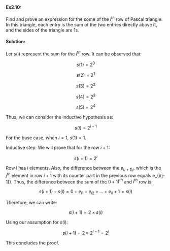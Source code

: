 #### Ex2.10:

Find and prove an expression for the some of the $i^{th}$ row of Pascal triangle. In this triangle, each entry is the sum of the two entries 
directly above it, and the sides of the triangle are 1s. 

#### Solution:

Let s(i) represent the sum for the $i^{th}$ row. It can be observed that:

$$s(1) = 2^0$$

$$s(2) = 2^1$$

$$s(3) = 2^2$$

$$s(4) = 2^3$$

$$s(5) = 2^4$$

Thus, we can consider the inductive hypothesis as:

$$s(i) = 2^{i-1}$$

For the base case, when $i = 1$, $s(1) = 1$.

Inductive step: We will prove that for the row $i+1$:

$$s(i+1) = 2^{i}$$

Row i has i elements. Also, the difference between the $e_{(i+1)j}$, which is the $j^{th}$ element in row $i+1$ with its counter part in 
the previous row equals e_{i(j-1)}. Thus, the difference between the sum of the $(i+1)^{th}$ and $i^{th}$ row is:

$$s(i+1) - s(i) = 0 + e_{i1} + e_{i2} + ... + e_{ii} + 1 = s(i)$$

Therefore, we can write:

$$s(i+1) = 2 \times s(i)$$

Using our assumption for $s(i)$:

$$s(i+1) = 2 \times 2^{i-1} = 2^i$$

This concludes the proof. 
